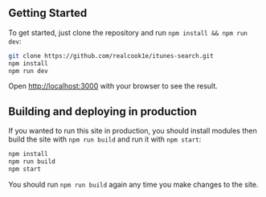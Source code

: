 ## Getting Started

To get started, just clone the repository and run
`npm install && npm run dev`:

```bash
git clone https://github.com/realcook1e/itunes-search.git
npm install
npm run dev
```

Open [http://localhost:3000](http://localhost:3000) with your
browser to see the result.

## Building and deploying in production

If you wanted to run this site in production, you should install
modules then build the site with `npm run build` and run it with
`npm start`:

```bash
npm install
npm run build
npm start
```

You should run `npm run build` again any time you make changes to
the site.
